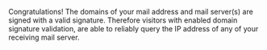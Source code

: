 Congratulations! The domains of your mail address and mail server(s) are signed with a valid signature. Therefore visitors with enabled domain signature validation, are able to reliably query the IP address of any of your receiving mail server. 
